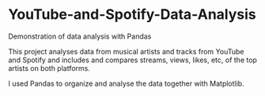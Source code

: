 # YouTube-and-Spotify-Data-Analysis
Demonstration of data analysis with Pandas

This project analyses data from musical artists and tracks from YouTube and Spotify and includes and compares streams, views, likes, etc, of the top artists on both platforms.

I used Pandas to organize and analyse the data together with Matplotlib.
